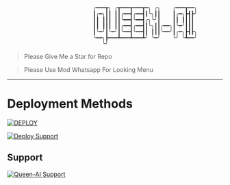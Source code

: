 
                                ╭━━━┳╮ ╭┳━━━┳━━━┳━╮ ╭╮    ╭━━━┳━━╮
                                ┃╭━╮┃┃ ┃┃╭━━┫╭━━┫┃╰╮┃┃    ┃╭━╮┣┫┣╯
                                ┃┃ ┃┃┃ ┃┃╰━━┫╰━━┫╭╮╰╯┃    ┃┃ ┃┃┃┃
                                ┃┃ ┃┃┃ ┃┃╭━━┫╭━━┫┃╰╮┃┃╭━━╮┃╰━╯┃┃┃
                                ┃╰━╯┃╰━╯┃╰━━┫╰━━┫┃ ┃┃┃╰━━╯┃╭━╮┣┫┣╮
                                ╰━━╮┣━━━┻━━━┻━━━┻╯ ╰━╯    ╰╯ ╰┻━━╯
                                   ╰╯



<div align="center">

</div>
 
> Please Give Me a Star for Repo

>Please Use Mod Whatsapp For Looking Menu  
---
# Deployment Methods

<a href="https://github.com/DarkWinzo/Queen-AI/wiki/"><img title="DEPLOY" src="https://img.shields.io/badge/DEPLOY-h?color=black&style=for-the-badge&logo=rotaryinternational"></a>

<a href="https://github.com/DarkWinzo"><img title="Deploy Support" src="https://img.shields.io/badge/Deploy%20instructions-Touch%20Here-yellow.svg?style=for-the-badge&logo=mdbook" /></a>  

## Support

<a href="https://github.com/DarkWinzo"><img title="Queen-AI Support" src="https://img.shields.io/badge/Queen%20AI%20Deploy%20Help-Touch%20Here-green.svg?style=for-the-badge&logo=homeassistantcommunitystore" /></a>

